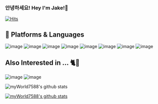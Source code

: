 ### 안녕하세요! Hey I'm Jake!👋
[![Hits](https://hits.seeyoufarm.com/api/count/incr/badge.svg?url=https%3A%2F%2Fgithub.com%2FmyWorld7588&count_bg=%2379C83D&title_bg=%23555555&icon=&icon_color=%23E7E7E7&title=hits&edge_flat=false)](https://hits.seeyoufarm.com)

## 💪 Platforms & Languages

![image](https://img.shields.io/badge/Swift-000000?style=for-the-badge&logo=swift&logoColor=FA7343) ![image](https://img.shields.io/badge/JavaScript-000000?style=for-the-badge&logo=javascript&logoColor=F7DF1E) ![image](https://img.shields.io/badge/iOS-000000?style=for-the-badge&logo=ios&logoColor=white) ![image](https://img.shields.io/badge/Xcode-000000?style=for-the-badge&logo=Xcode&logoColor=blue) ![image](https://img.shields.io/badge/mac%20os-000000?style=for-the-badge&logo=apple&logoColor=white) ![image](https://img.shields.io/badge/MySQL-000000?style=for-the-badge&logo=mysql&logoColor=white) ![image](https://img.shields.io/badge/C%23-000000?style=for-the-badge&logo=c-sharp&logoColor=white) ![image](https://img.shields.io/badge/firebase-ffca28?style=for-the-badge&logo=firebase&logoColor=black)


## Also Interested in ... 🐈🐾

![image](https://img.shields.io/badge/Python-000000?style=for-the-badge&logo=python&logoColor=blue) ![image](https://img.shields.io/badge/Unity-000000?style=for-the-badge&logo=unity&logoColor=white) 


![myWorld7588's github stats](https://github-readme-stats.vercel.app/api?username=myWorld7588&show_icons=true)

[![myWorld7588's github stats](https://github-readme-stats.vercel.app/api/top-langs/?username=myWorld7588&show_icons=true&hide_border=true&title_color=004386&icon_color=004386&layout=compact)](https://github.com/myWorld7588)

